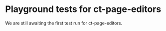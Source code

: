 # Playground tests for ct-page-editors
We are still awaiting the first test run for ct-page-editors.
